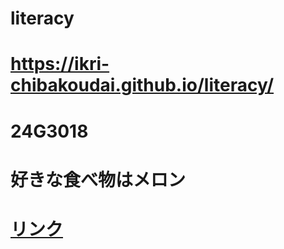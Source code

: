 # literacy
# https://ikri-chibakoudai.github.io/literacy/
# 24G3018
# 好きな食べ物はメロン
# <a href="https://ikri-chibakoudai.github.io/literacy/link.html">リンク<a/>

